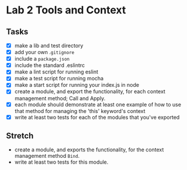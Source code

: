 # Lab 2 Tools and Context

## Tasks
- [x] make a lib and test directory
- [x] add your own .`gitignore`
- [x] include a `package.json`
- [x] include the standard .eslintrc
- [x] make a lint script for running eslint
- [x] make a test script for running mocha
- [x] make a start script for running your index.js in node
- [x] create a module, and export the functionality, for each context management method; Call and Apply.
- [x] each module should demonstrate at least one example of how to use that method for managing the 'this' keyword's context
- [x] write at least two tests for each of the modules that you've exported

## Stretch
* create a module, and exports the functionality, for the context management method `Bind`.
* write at least two tests for this module.
